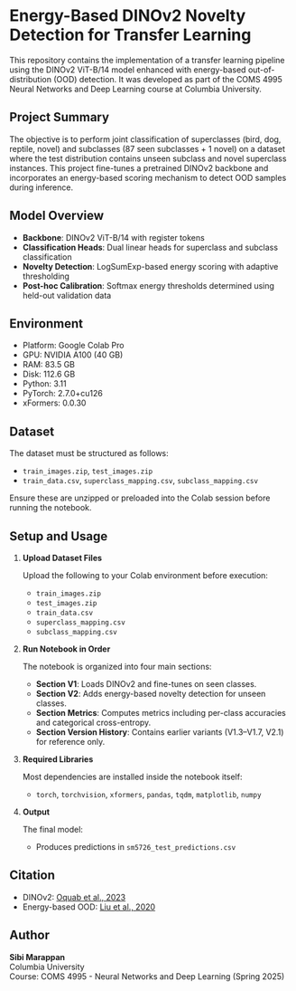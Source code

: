 # Energy-Based DINOv2 Novelty Detection for Transfer Learning

This repository contains the implementation of a transfer learning pipeline using the DINOv2 ViT-B/14 model enhanced with energy-based out-of-distribution (OOD) detection. It was developed as part of the COMS 4995 Neural Networks and Deep Learning course at Columbia University.

## Project Summary

The objective is to perform joint classification of superclasses (bird, dog, reptile, novel) and subclasses (87 seen subclasses + 1 novel) on a dataset where the test distribution contains unseen subclass and novel superclass instances. This project fine-tunes a pretrained DINOv2 backbone and incorporates an energy-based scoring mechanism to detect OOD samples during inference.

## Model Overview

- **Backbone**: DINOv2 ViT-B/14 with register tokens
- **Classification Heads**: Dual linear heads for superclass and subclass classification
- **Novelty Detection**: LogSumExp-based energy scoring with adaptive thresholding
- **Post-hoc Calibration**: Softmax energy thresholds determined using held-out validation data

## Environment

- Platform: Google Colab Pro
- GPU: NVIDIA A100 (40 GB)
- RAM: 83.5 GB
- Disk: 112.6 GB
- Python: 3.11
- PyTorch: 2.7.0+cu126
- xFormers: 0.0.30

## Dataset

The dataset must be structured as follows:
- `train_images.zip`, `test_images.zip`
- `train_data.csv`, `superclass_mapping.csv`, `subclass_mapping.csv`

Ensure these are unzipped or preloaded into the Colab session before running the notebook.

## Setup and Usage

1. **Upload Dataset Files**

   Upload the following to your Colab environment before execution:
   - `train_images.zip`
   - `test_images.zip`
   - `train_data.csv`
   - `superclass_mapping.csv`
   - `subclass_mapping.csv`

2. **Run Notebook in Order**

   The notebook is organized into four main sections:
   - **Section V1**: Loads DINOv2 and fine-tunes on seen classes.
   - **Section V2**: Adds energy-based novelty detection for unseen classes.
   - **Section Metrics**: Computes metrics including per-class accuracies and categorical cross-entropy.
   - **Section Version History**: Contains earlier variants (V1.3–V1.7, V2.1) for reference only.

3. **Required Libraries**

   Most dependencies are installed inside the notebook itself:
   - `torch`, `torchvision`, `xformers`, `pandas`, `tqdm`, `matplotlib`, `numpy`

4. **Output**

   The final model:
   - Produces predictions in `sm5726_test_predictions.csv`
 
## Citation

- DINOv2: [Oquab et al., 2023](https://arxiv.org/abs/2304.07193)
- Energy-based OOD: [Liu et al., 2020](https://arxiv.org/abs/2010.03759)

## Author

**Sibi Marappan**  
Columbia University  
Course: COMS 4995 - Neural Networks and Deep Learning (Spring 2025)

